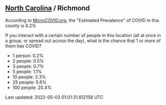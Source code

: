 
## [North Carolina](/united-states/north-carolina) / Richmond

According to [MicroCOVID.org](http://microcovid.org),
the "Estimated Prevalence" of COVID in this county is 0.2%

If you interact with a certain number of people in this location
(all at once in a group, or spread out across the day), what is the chance that
1 or more of them has COVID?

- 1 person: 0.2%
- 2 people: 0.5%
- 3 people: 0.7%
- 5 people: 1.1%
- 10 people: 2.3%
- 25 people: 5.6%
- 100 people: 20.4%

Last updated: 2022-05-03 01:01:31.612158 UTC
